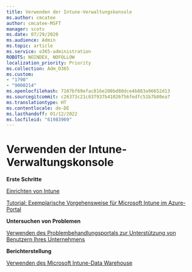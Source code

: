 ```yaml
---
title: Verwenden der Intune-Verwaltungskonsole
ms.author: cmcatee
author: cmcatee-MSFT
manager: scotv
ms.date: 07/29/2020
ms.audience: Admin
ms.topic: article
ms.service: o365-administration
ROBOTS: NOINDEX, NOFOLLOW
localization_priority: Priority
ms.collection: Adm_O365
ms.custom:
- "1790"
- "9000214"
ms.openlocfilehash: 7107bf69efac816e208bd80dce4b883a96652d13
ms.sourcegitcommit: c26373c21c837937b41026f56fedfc51b7b80ea7
ms.translationtype: HT
ms.contentlocale: de-DE
ms.lasthandoff: 01/12/2022
ms.locfileid: "61983969"
---
```

# <a name="using-the-intune-admin-console"></a>Verwenden der Intune-Verwaltungskonsole

**Erste Schritte**

[Einrichten von Intune](https://docs.microsoft.com/intune/setup-steps)

[Tutorial: Exemplarische Vorgehensweise für Microsoft Intune im Azure-Portal](https://docs.microsoft.com/intune/tutorial-walkthrough-intune-portal)

**Untersuchen von Problemen**

[Verwenden des Problembehandlungsportals zur Unterstützung von Benutzern Ihres Unternehmens](https://docs.microsoft.com/intune/help-desk-operators)

**Berichterstellung**

[Verwenden des Microsoft Intune-Data Warehouse](https://docs.microsoft.com/intune/reports-nav-create-intune-reports)
